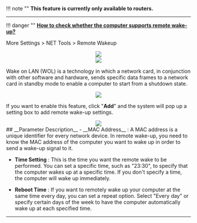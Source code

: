 !!! note ""
	__This feature is currently only available to routers.__
	
---
!!! danger ""
	__[How to check whether the computer supports remote wake-up?](/FAQ/How_to_check_whether_the_computer_supports_remote_wake-up/)__

More Settings > NET Tools > Remote Wakeup
<div style="text-align: center;">
	<img class="boxshadow" src="/images/more.png">
</div>
<div style="text-align: center;">
	<img class="boxshadow" src="/images/NET.png">
</div>

<p class="text">
Wake on LAN (WOL) is a technology in which a network card, in conjunction with other software and hardware, sends specific data frames to a network card in standby mode to enable a computer to start from a shutdown state.
</p>

<div style="text-align: center;">
    <img class="boxshadow" src="/images/remote wakeup01.png">
</div>
<p class="text">
If you want to enable this feature, click "<b>Add</b>" and the system will pop up a setting box to add remote wake-up settings.
</p>
<div style="text-align: center;">
    <img class="boxshadow" src="/images/remote wakeup02.png">
</div>
## __Parameter Description__
- __MAC Address__ : A MAC address is a unique identifier for every network device. In remote wake-up, you need to know the MAC address of the computer you want to wake up in order to send a wake-up signal to it.

- __Time Setting__ : This is the time you want the remote wake to be performed. You can set a specific time, such as "23:30", to specify that the computer wakes up at a specific time. If you don't specify a time, the computer will wake up immediately.

- __Reboot Time__ : If you want to remotely wake up your computer at the same time every day, you can set a repeat option. Select "Every day" or specify certain days of the week to have the computer automatically wake up at each specified time.

---
